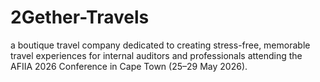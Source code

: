 # 2Gether-Travels
a boutique travel company dedicated to creating stress-free, memorable travel experiences for internal auditors and professionals attending the AFIIA 2026 Conference in Cape Town (25–29 May 2026).
